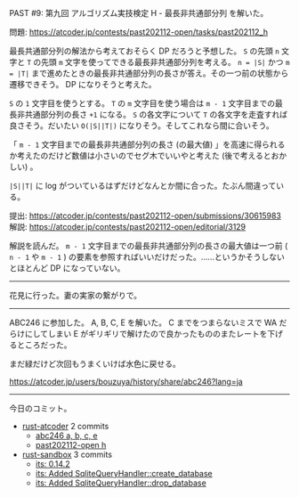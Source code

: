 PAST #9: 第九回 アルゴリズム実技検定 H - 最長非共通部分列 を解いた。

問題: <https://atcoder.jp/contests/past202112-open/tasks/past202112_h>

最長共通部分列の解法から考えておそらく DP だろうと予想した。 `S` の先頭 `n` 文字と `T` の先頭 `m` 文字を使ってできる最長非共通部分列を考える。 `n = |S|` かつ `m = |T|` まで進めたときの最長非共通部分列の長さが答え。その一つ前の状態から遷移できそう。 DP になりそうと考えた。

`S` の `1` 文字目を使うとする。 `T` の `m` 文字目を使う場合は `m - 1` 文字目までの最長非共通部分列の長さ `+1` になる。 `S` の各文字について `T` の各文字を走査すれば良さそう。だいたい `O(|S||T|)` になりそう。そしてこれなら間に合いそう。

「 `m - 1` 文字目までの最長非共通部分列の長さ (の最大値) 」を高速に得られるか考えたのだけど数値は小さいのでセグ木でいいやと考えた (後で考えるとおかしい) 。

`|S||T|` に log がついているはずだけどなんとか間に合った。たぶん間違っている。

提出: <https://atcoder.jp/contests/past202112-open/submissions/30615983>
解説: <https://atcoder.jp/contests/past202112-open/editorial/3129>

解説を読んだ。 `m - 1` 文字目までの最長非共通部分列の長さの最大値は一つ前 ( `n - 1` や `m - 1` ) の要素を参照すればいいだけだった。……というかそうしないとほとんど DP になっていない。

---

花見に行った。妻の実家の繋がりで。

---

ABC246 に参加した。 A, B, C, E を解いた。 C までをつまらないミスで WA だらけにしてしまい E がギリギリで解けたので良かったもののまたレートを下げるところだった。

まだ緑だけど次回もうまくいけば水色に戻せる。

<https://atcoder.jp/users/bouzuya/history/share/abc246?lang=ja>

---

今日のコミット。

- [rust-atcoder](https://github.com/bouzuya/rust-atcoder) 2 commits
  - [abc246 a, b, c, e](https://github.com/bouzuya/rust-atcoder/commit/7d32f1f4329e17741de302d1e100c024727146d9)
  - [past202112-open h](https://github.com/bouzuya/rust-atcoder/commit/df43da567d39eb2c58be06498913a9116460d8a1)
- [rust-sandbox](https://github.com/bouzuya/rust-sandbox) 3 commits
  - [its: 0.14.2](https://github.com/bouzuya/rust-sandbox/commit/d51e9936a713c626e865a2571ac4c97b3aef4cbd)
  - [its: Added SqliteQueryHandler::create_database](https://github.com/bouzuya/rust-sandbox/commit/52e6a161cd18ff8cb5eb884bba3c75d029b24c0c)
  - [its: Added SqliteQueryHandler::drop_database](https://github.com/bouzuya/rust-sandbox/commit/618f464dee74a8c7b0fc48d0adb4b3ed65d47866)
